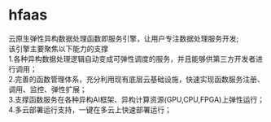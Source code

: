 # hfaas
云原生弹性异构数据处理函数即服务引擎，让用户专注数据处理服务开发;<br/>该引擎主要聚焦以下能力的支撑<br/>
1.各种异构数据处理逻辑自动变成可弹性调度的服务，并且能够供第三方开发者进行调用；<br/>
2.完善的函数管理体系，充分利用现有底层云基础设施，快速实现函数服务注册、调用、监控、弹性扩展；<br/>
3.支撑函数服务在各种异构AI框架、异构计算资源(GPU,CPU,FPGA)上弹性运行；<br/>
4.多云部署运行支持，一键在多云上快速部署运行；
